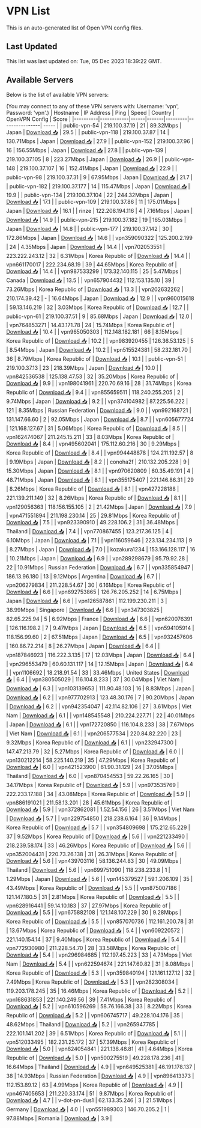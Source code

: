 # VPN List

This is an auto-generated list of Open VPN config files.

## Last Updated

This list was last updated on: Tue, 05 Dec 2023 18:39:22 GMT.

## Available Servers

Below is the list of available VPN servers:

(You may connect to any of these VPN servers with: Username: 'vpn', Password: 'vpn'.)
| Hostname | IP Address | Ping | Speed | Country | OpenVPN Config | Score |
|----------|------------|------|-------|---------|----------------| ----- |
| public-vpn-54 | 219.100.37.19 | 21 | 89.32Mbps | Japan | [Download 📥](./configs/server_0_JP.ovpn) | 29.5 |
| public-vpn-118 | 219.100.37.87 | 14 | 130.71Mbps | Japan | [Download 📥](./configs/server_1_JP.ovpn) | 27.9 |
| public-vpn-152 | 219.100.37.96 | 16 | 156.55Mbps | Japan | [Download 📥](./configs/server_2_JP.ovpn) | 27.8 |
| public-vpn-139 | 219.100.37.105 | 8 | 223.27Mbps | Japan | [Download 📥](./configs/server_3_JP.ovpn) | 26.9 |
| public-vpn-148 | 219.100.37.107 | 16 | 152.41Mbps | Japan | [Download 📥](./configs/server_4_JP.ovpn) | 22.9 |
| public-vpn-98 | 219.100.37.31 | 9 | 67.95Mbps | Japan | [Download 📥](./configs/server_5_JP.ovpn) | 21.7 |
| public-vpn-182 | 219.100.37.177 | 14 | 115.47Mbps | Japan | [Download 📥](./configs/server_6_JP.ovpn) | 19.9 |
| public-vpn-134 | 219.100.37.104 | 22 | 244.32Mbps | Japan | [Download 📥](./configs/server_7_JP.ovpn) | 17.1 |
| public-vpn-109 | 219.100.37.86 | 11 | 175.01Mbps | Japan | [Download 📥](./configs/server_8_JP.ovpn) | 16.1 |
| rinze | 122.208.194.116 | 4 | 7.16Mbps | Japan | [Download 📥](./configs/server_9_JP.ovpn) | 14.9 |
| public-vpn-215 | 219.100.37.182 | 19 | 165.03Mbps | Japan | [Download 📥](./configs/server_10_JP.ovpn) | 14.8 |
| public-vpn-177 | 219.100.37.142 | 30 | 172.86Mbps | Japan | [Download 📥](./configs/server_11_JP.ovpn) | 14.6 |
| vpn359090322 | 125.200.2.199 | 24 | 4.35Mbps | Japan | [Download 📥](./configs/server_12_JP.ovpn) | 14.4 |
| vpn702053551 | 223.222.243.12 | 32 | 6.31Mbps | Korea Republic of | [Download 📥](./configs/server_13_KR.ovpn) | 14.4 |
| vpn661170017 | 222.234.68.19 | 39 | 44.65Mbps | Korea Republic of | [Download 📥](./configs/server_14_KR.ovpn) | 14.4 |
| vpn987533299 | 173.32.140.115 | 25 | 5.47Mbps | Canada | [Download 📥](./configs/server_15_CA.ovpn) | 13.5 |
| vpn657904432 | 112.153.135.10 | 39 | 73.26Mbps | Korea Republic of | [Download 📥](./configs/server_16_KR.ovpn) | 13.3 |
| vpn202632262 | 210.174.39.42 | - | 16.64Mbps | Japan | [Download 📥](./configs/server_17_JP.ovpn) | 12.9 |
| vpn960015618 | 59.13.146.219 | 32 | 3.03Mbps | Korea Republic of | [Download 📥](./configs/server_18_KR.ovpn) | 12.7 |
| public-vpn-61 | 219.100.37.51 | 9 | 85.68Mbps | Japan | [Download 📥](./configs/server_19_JP.ovpn) | 12.0 |
| vpn764853271 | 14.43.171.78 | 24 | 15.74Mbps | Korea Republic of | [Download 📥](./configs/server_20_KR.ovpn) | 10.4 |
| vpn965050303 | 112.148.182.181 | 66 | 8.15Mbps | Korea Republic of | [Download 📥](./configs/server_21_KR.ovpn) | 10.2 |
| vpn983920455 | 126.36.53.125 | 5 | 8.54Mbps | Japan | [Download 📥](./configs/server_22_JP.ovpn) | 10.2 |
| vpn515524381 | 58.232.181.70 | 36 | 8.79Mbps | Korea Republic of | [Download 📥](./configs/server_23_KR.ovpn) | 10.1 |
| public-vpn-51 | 219.100.37.13 | 23 | 218.39Mbps | Japan | [Download 📥](./configs/server_24_JP.ovpn) | 10.0 |
| vpn842536538 | 125.138.47.53 | 32 | 35.20Mbps | Korea Republic of | [Download 📥](./configs/server_25_KR.ovpn) | 9.9 |
| vpn198041961 | 220.70.69.16 | 28 | 31.74Mbps | Korea Republic of | [Download 📥](./configs/server_26_KR.ovpn) | 9.4 |
| vpn855659511 | 118.240.255.205 | 2 | 9.74Mbps | Japan | [Download 📥](./configs/server_27_JP.ovpn) | 9.2 |
| vpn374104982 | 87.225.56.222 | 121 | 8.35Mbps | Russian Federation | [Download 📥](./configs/server_28_RU.ovpn) | 9.0 |
| vpn992168721 | 131.147.66.60 | 2 | 92.05Mbps | Japan | [Download 📥](./configs/server_29_JP.ovpn) | 8.7 |
| vpn605677724 | 121.168.127.67 | 31 | 5.06Mbps | Korea Republic of | [Download 📥](./configs/server_30_KR.ovpn) | 8.5 |
| vpn162474067 | 211.245.15.211 | 33 | 8.03Mbps | Korea Republic of | [Download 📥](./configs/server_31_KR.ovpn) | 8.4 |
| vpn495602041 | 175.112.60.216 | 30 | 9.29Mbps | Korea Republic of | [Download 📥](./configs/server_32_KR.ovpn) | 8.4 |
| vpn994448878 | 124.211.192.57 | 8 | 9.19Mbps | Japan | [Download 📥](./configs/server_33_JP.ovpn) | 8.2 |
| conoha2f | 210.132.205.228 | 9 | 15.30Mbps | Japan | [Download 📥](./configs/server_34_JP.ovpn) | 8.1 |
| vpn970620809 | 60.35.49.191 | 4 | 48.71Mbps | Japan | [Download 📥](./configs/server_35_JP.ovpn) | 8.1 |
| vpn355175407 | 221.146.86.31 | 29 | 8.26Mbps | Korea Republic of | [Download 📥](./configs/server_36_KR.ovpn) | 8.1 |
| vpn427228188 | 221.139.211.149 | 32 | 8.26Mbps | Korea Republic of | [Download 📥](./configs/server_37_KR.ovpn) | 8.1 |
| vpn129056363 | 118.156.155.105 | 2 | 21.42Mbps | Japan | [Download 📥](./configs/server_38_JP.ovpn) | 7.9 |
| vpn471551894 | 211.198.230.14 | 25 | 29.81Mbps | Korea Republic of | [Download 📥](./configs/server_39_KR.ovpn) | 7.5 |
| vpn923390910 | 49.228.106.2 | 31 | 36.48Mbps | Thailand | [Download 📥](./configs/server_40_TH.ovpn) | 7.4 |
| vpn770867455 | 123.217.36.125 | 4 | 6.10Mbps | Japan | [Download 📥](./configs/server_41_JP.ovpn) | 7.1 |
| vpn116059646 | 223.134.234.113 | 9 | 8.27Mbps | Japan | [Download 📥](./configs/server_42_JP.ovpn) | 7.0 |
| kozakura1234 | 153.166.128.117 | 16 | 10.21Mbps | Japan | [Download 📥](./configs/server_43_JP.ovpn) | 6.9 |
| vpn289298679 | 95.79.92.28 | 22 | 10.91Mbps | Russian Federation | [Download 📥](./configs/server_44_RU.ovpn) | 6.7 |
| vpn335854947 | 186.13.96.180 | 13 | 9.12Mbps | Argentina | [Download 📥](./configs/server_45_AR.ovpn) | 6.7 |
| vpn206279834 | 211.228.54.67 | 30 | 6.16Mbps | Korea Republic of | [Download 📥](./configs/server_46_KR.ovpn) | 6.6 |
| vpn692753865 | 126.76.205.252 | 14 | 6.75Mbps | Japan | [Download 📥](./configs/server_47_JP.ovpn) | 6.6 |
| vpn126587861 | 112.199.230.211 | 3 | 38.99Mbps | Singapore | [Download 📥](./configs/server_48_SG.ovpn) | 6.6 |
| vpn347303825 | 82.65.225.94 | 5 | 6.92Mbps | France | [Download 📥](./configs/server_49_FR.ovpn) | 6.6 |
| vpn620076391 | 126.116.198.2 | 7 | 9.47Mbps | Japan | [Download 📥](./configs/server_50_JP.ovpn) | 6.5 |
| vpn594105914 | 118.156.99.60 | 2 | 67.51Mbps | Japan | [Download 📥](./configs/server_51_JP.ovpn) | 6.5 |
| vpn932457606 | 160.86.72.214 | 8 | 26.27Mbps | Japan | [Download 📥](./configs/server_52_JP.ovpn) | 6.4 |
| vpn187846923 | 116.222.3.135 | 17 | 12.03Mbps | Japan | [Download 📥](./configs/server_53_JP.ovpn) | 6.4 |
| vpn296553479 | 60.60.131.117 | 14 | 12.15Mbps | Japan | [Download 📥](./configs/server_54_JP.ovpn) | 6.4 |
| vpn1106692 | 18.218.91.54 | 33 | 33.46Mbps | United States | [Download 📥](./configs/server_55_US.ovpn) | 6.4 |
| vpn380505029 | 116.104.8.233 | 37 | 30.04Mbps | Viet Nam | [Download 📥](./configs/server_56_VN.ovpn) | 6.3 |
| vpn103139653 | 111.90.48.103 | 16 | 8.83Mbps | Japan | [Download 📥](./configs/server_57_JP.ovpn) | 6.2 |
| vpn977702913 | 123.48.30.176 | 7 | 90.20Mbps | Japan | [Download 📥](./configs/server_58_JP.ovpn) | 6.2 |
| vpn942354047 | 42.114.82.106 | 27 | 3.61Mbps | Viet Nam | [Download 📥](./configs/server_59_VN.ovpn) | 6.1 |
| vpn148545548 | 210.224.227.71 | 22 | 40.01Mbps | Japan | [Download 📥](./configs/server_60_JP.ovpn) | 6.1 |
| vpn172720850 | 116.104.8.233 | 38 | 7.67Mbps | Viet Nam | [Download 📥](./configs/server_61_VN.ovpn) | 6.1 |
| vpn206577534 | 220.84.82.220 | 23 | 9.32Mbps | Korea Republic of | [Download 📥](./configs/server_62_KR.ovpn) | 6.1 |
| vpn232947300 | 147.47.213.79 | 32 | 5.27Mbps | Korea Republic of | [Download 📥](./configs/server_63_KR.ovpn) | 6.0 |
| vpn130212214 | 58.225.140.219 | 35 | 47.29Mbps | Korea Republic of | [Download 📥](./configs/server_64_KR.ovpn) | 6.0 |
| vpn421523900 | 61.90.31.129 | 24 | 37.05Mbps | Thailand | [Download 📥](./configs/server_65_TH.ovpn) | 6.0 |
| vpn870454553 | 59.22.26.165 | 30 | 34.17Mbps | Korea Republic of | [Download 📥](./configs/server_66_KR.ovpn) | 5.9 |
| vpn973535769 | 222.233.17.188 | 34 | 43.08Mbps | Korea Republic of | [Download 📥](./configs/server_67_KR.ovpn) | 5.9 |
| vpn886191021 | 211.58.13.201 | 28 | 45.61Mbps | Korea Republic of | [Download 📥](./configs/server_68_KR.ovpn) | 5.9 |
| vpn372862081 | 1.52.54.156 | 26 | 3.51Mbps | Viet Nam | [Download 📥](./configs/server_69_VN.ovpn) | 5.7 |
| vpn229754850 | 218.238.6.164 | 36 | 9.14Mbps | Korea Republic of | [Download 📥](./configs/server_70_KR.ovpn) | 5.7 |
| vpn354809698 | 175.212.65.229 | 37 | 9.52Mbps | Korea Republic of | [Download 📥](./configs/server_71_KR.ovpn) | 5.6 |
| vpn221233490 | 218.239.58.174 | 33 | 46.26Mbps | Korea Republic of | [Download 📥](./configs/server_72_KR.ovpn) | 5.6 |
| vpn352004431 | 220.73.26.138 | 31 | 26.31Mbps | Korea Republic of | [Download 📥](./configs/server_73_KR.ovpn) | 5.6 |
| vpn439703116 | 58.136.244.83 | 30 | 49.09Mbps | Thailand | [Download 📥](./configs/server_74_TH.ovpn) | 5.6 |
| vpn699751090 | 118.238.233.8 | 1 | 1.29Mbps | Japan | [Download 📥](./configs/server_75_JP.ovpn) | 5.6 |
| vpn145379527 | 59.1.206.109 | 35 | 43.49Mbps | Korea Republic of | [Download 📥](./configs/server_76_KR.ovpn) | 5.5 |
| vpn875007186 | 121.147.180.5 | 31 | 2.81Mbps | Korea Republic of | [Download 📥](./configs/server_77_KR.ovpn) | 5.5 |
| vpn628916441 | 59.14.10.183 | 37 | 27.97Mbps | Korea Republic of | [Download 📥](./configs/server_78_KR.ovpn) | 5.5 |
| vpn675882108 | 121.148.107.229 | 30 | 9.28Mbps | Korea Republic of | [Download 📥](./configs/server_79_KR.ovpn) | 5.5 |
| vpn857070736 | 112.161.200.78 | 31 | 13.67Mbps | Korea Republic of | [Download 📥](./configs/server_80_KR.ovpn) | 5.4 |
| vpn609220572 | 221.140.154.14 | 37 | 9.40Mbps | Korea Republic of | [Download 📥](./configs/server_81_KR.ovpn) | 5.4 |
| vpn772930980 | 211.228.54.70 | 28 | 33.58Mbps | Korea Republic of | [Download 📥](./configs/server_82_KR.ovpn) | 5.4 |
| vpn296984685 | 112.197.45.223 | 33 | 4.73Mbps | Viet Nam | [Download 📥](./configs/server_83_VN.ovpn) | 5.4 |
| vpn622594674 | 221.147.60.82 | 31 | 8.08Mbps | Korea Republic of | [Download 📥](./configs/server_84_KR.ovpn) | 5.3 |
| vpn359840194 | 121.161.127.12 | 32 | 7.49Mbps | Korea Republic of | [Download 📥](./configs/server_85_KR.ovpn) | 5.3 |
| vpn282308034 | 119.203.178.245 | 35 | 16.46Mbps | Korea Republic of | [Download 📥](./configs/server_86_KR.ovpn) | 5.2 |
| vpn168631853 | 221.140.249.56 | 39 | 7.41Mbps | Korea Republic of | [Download 📥](./configs/server_87_KR.ovpn) | 5.2 |
| vpn610596269 | 58.76.166.38 | 33 | 8.22Mbps | Korea Republic of | [Download 📥](./configs/server_88_KR.ovpn) | 5.2 |
| vpn606745717 | 49.228.104.176 | 35 | 48.62Mbps | Thailand | [Download 📥](./configs/server_89_TH.ovpn) | 5.2 |
| vpn265947785 | 222.101.141.202 | 39 | 6.51Mbps | Korea Republic of | [Download 📥](./configs/server_90_KR.ovpn) | 5.1 |
| vpn512033495 | 182.231.25.172 | 37 | 57.39Mbps | Korea Republic of | [Download 📥](./configs/server_91_KR.ovpn) | 5.0 |
| vpn824054841 | 221.138.48.81 | 41 | 4.64Mbps | Korea Republic of | [Download 📥](./configs/server_92_KR.ovpn) | 5.0 |
| vpn500275519 | 49.228.178.236 | 41 | 16.64Mbps | Thailand | [Download 📥](./configs/server_93_TH.ovpn) | 4.9 |
| vpn649525381 | 46.191.178.137 | 38 | 14.93Mbps | Russian Federation | [Download 📥](./configs/server_94_RU.ovpn) | 4.9 |
| vpn896413373 | 112.153.89.12 | 63 | 4.99Mbps | Korea Republic of | [Download 📥](./configs/server_95_KR.ovpn) | 4.9 |
| vpn467405653 | 211.220.33.174 | 51 | 9.87Mbps | Korea Republic of | [Download 📥](./configs/server_96_KR.ovpn) | 4.7 |
| v-dot-pn-dus1 | 62.133.35.246 | 3 | 21.51Mbps | Germany | [Download 📥](./configs/server_97_DE.ovpn) | 4.0 |
| vpn551989303 | 146.70.205.2 | 1 | 97.88Mbps | Romania | [Download 📥](./configs/server_98_RO.ovpn) | 3.9 |

